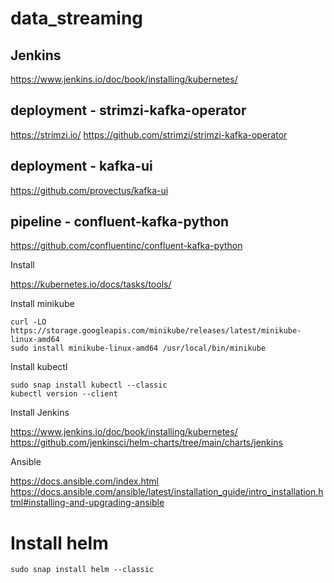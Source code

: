 # data_streaming

## Jenkins

https://www.jenkins.io/doc/book/installing/kubernetes/

## deployment - strimzi-kafka-operator

https://strimzi.io/
https://github.com/strimzi/strimzi-kafka-operator

## deployment - kafka-ui

https://github.com/provectus/kafka-ui

## pipeline - confluent-kafka-python

https://github.com/confluentinc/confluent-kafka-python

Install 

https://kubernetes.io/docs/tasks/tools/

Install minikube

```
curl -LO https://storage.googleapis.com/minikube/releases/latest/minikube-linux-amd64
sudo install minikube-linux-amd64 /usr/local/bin/minikube
```

Install kubectl

```
sudo snap install kubectl --classic
kubectl version --client
```

Install Jenkins

https://www.jenkins.io/doc/book/installing/kubernetes/
https://github.com/jenkinsci/helm-charts/tree/main/charts/jenkins


Ansible

https://docs.ansible.com/index.html
https://docs.ansible.com/ansible/latest/installation_guide/intro_installation.html#installing-and-upgrading-ansible

# Install helm

```
sudo snap install helm --classic
```
